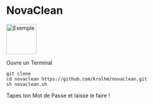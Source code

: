 # NovaClean

<img src="images/exemple.png" alt="Exemple" width="80" height="80">

Ouvre un Terminal

```
git clone
cd novaclean https://github.com/krolhm/novaclean.git
sh novaclean.sh
```

Tapes ton Mot de Passe et laisse le faire !
